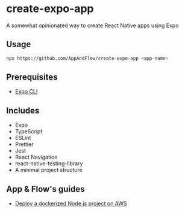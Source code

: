 # create-expo-app

A somewhat opinionated way to create React Native apps using Expo

## Usage

```sh
npx https://github.com/AppAndFlow/create-expo-app <app-name>
```

## Prerequisites

- [Expo CLI](https://www.npmjs.com/package/expo-cli)

## Includes

- Expo
- TypeScript
- ESLint
- Prettier
- Jest
- React Navigation
- react-native-testing-library
- A minimal project structure

## App & Flow's guides

- [Deploy a dockerized Node.js project on AWS](https://docs.google.com/document/d/1nUL_zMvkNROrDVArjI02vWWp5FstCHyhkKndKukECuk/edit?usp=sharing)
